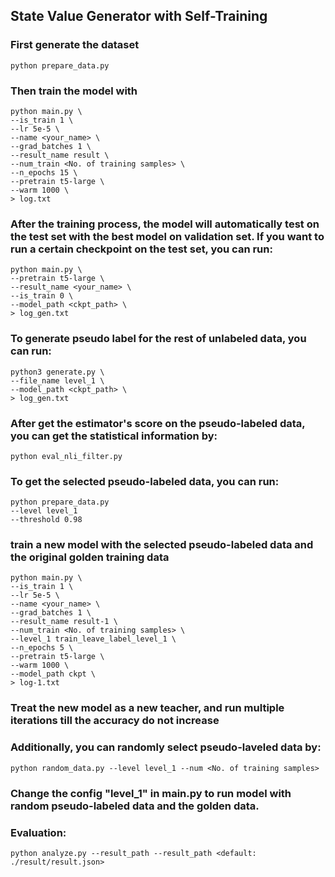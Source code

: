 ## State Value Generator with Self-Training

### First generate the dataset

    python prepare_data.py

### Then train the model with 

    python main.py \
    --is_train 1 \
    --lr 5e-5 \
    --name <your_name> \
    --grad_batches 1 \
    --result_name result \
    --num_train <No. of training samples> \
    --n_epochs 15 \
    --pretrain t5-large \
    --warm 1000 \
    > log.txt

### After the training process, the model will automatically test on the test set with the best model on validation set. If you want to run a certain checkpoint on the test set, you can run:

    python main.py \
    --pretrain t5-large \
    --result_name <your_name> \
    --is_train 0 \
    --model_path <ckpt_path> \
    > log_gen.txt

### To generate pseudo label for the rest of unlabeled data, you can run:

    python3 generate.py \
    --file_name level_1 \
    --model_path <ckpt_path> \
    > log_gen.txt

### After get the estimator's score on the pseudo-labeled data, you can get the statistical information by:

    python eval_nli_filter.py

### To get the selected pseudo-labeled data, you can run:

    python prepare_data.py
    --level level_1
    --threshold 0.98

### train a new model with the selected pseudo-labeled data and the original golden training data

    python main.py \
    --is_train 1 \
    --lr 5e-5 \
    --name <your_name> \
    --grad_batches 1 \
    --result_name result-1 \
    --num_train <No. of training samples> \
    --level_1 train_leave_label_level_1 \
    --n_epochs 5 \
    --pretrain t5-large \
    --warm 1000 \
    --model_path ckpt \
    > log-1.txt

### Treat the new model as a new teacher, and run multiple iterations till the accuracy do not increase

### Additionally, you can randomly select pseudo-laveled data by:
    python random_data.py --level level_1 --num <No. of training samples>

### Change the config "level_1" in main.py to run model with random pseudo-labeled data and the golden data.

### Evaluation:
    python analyze.py --result_path --result_path <default: ./result/result.json>